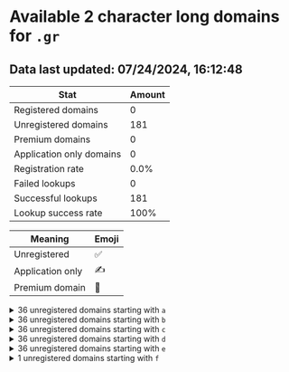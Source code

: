 # Available 2 character long domains for `.gr`

## Data last updated: 07/24/2024, 16:12:48

|Stat|Amount|
|--|--|
|Registered domains|0|
|Unregistered domains|181|
|Premium domains|0|
|Application only domains|0|
|Registration rate|0.0%|
|Failed lookups|0|
|Successful lookups|181|
|Lookup success rate|100%|


|Meaning|Emoji|
|--|--|
|Unregistered|:white_check_mark:|
|Application only|:writing_hand:|
|Premium domain|:gem:|

<details>
<summary>36 unregistered domains starting with <bold><code>a</code></bold></summary>

|Type|Domain|
|--|--|
|:white_check_mark:|`a0.gr`|
|:white_check_mark:|`a1.gr`|
|:white_check_mark:|`a2.gr`|
|:white_check_mark:|`a3.gr`|
|:white_check_mark:|`a4.gr`|
|:white_check_mark:|`a5.gr`|
|:white_check_mark:|`a6.gr`|
|:white_check_mark:|`a7.gr`|
|:white_check_mark:|`a8.gr`|
|:white_check_mark:|`a9.gr`|
|:white_check_mark:|`aa.gr`|
|:white_check_mark:|`ab.gr`|
|:white_check_mark:|`ac.gr`|
|:white_check_mark:|`ad.gr`|
|:white_check_mark:|`ae.gr`|
|:white_check_mark:|`af.gr`|
|:white_check_mark:|`ag.gr`|
|:white_check_mark:|`ah.gr`|
|:white_check_mark:|`ai.gr`|
|:white_check_mark:|`aj.gr`|
|:white_check_mark:|`ak.gr`|
|:white_check_mark:|`al.gr`|
|:white_check_mark:|`am.gr`|
|:white_check_mark:|`an.gr`|
|:white_check_mark:|`ao.gr`|
|:white_check_mark:|`ap.gr`|
|:white_check_mark:|`aq.gr`|
|:white_check_mark:|`ar.gr`|
|:white_check_mark:|`as.gr`|
|:white_check_mark:|`at.gr`|
|:white_check_mark:|`au.gr`|
|:white_check_mark:|`av.gr`|
|:white_check_mark:|`aw.gr`|
|:white_check_mark:|`ax.gr`|
|:white_check_mark:|`ay.gr`|
|:white_check_mark:|`az.gr`|
</details>
<details>
<summary>36 unregistered domains starting with <bold><code>b</code></bold></summary>

|Type|Domain|
|--|--|
|:white_check_mark:|`b0.gr`|
|:white_check_mark:|`b1.gr`|
|:white_check_mark:|`b2.gr`|
|:white_check_mark:|`b3.gr`|
|:white_check_mark:|`b4.gr`|
|:white_check_mark:|`b5.gr`|
|:white_check_mark:|`b6.gr`|
|:white_check_mark:|`b7.gr`|
|:white_check_mark:|`b8.gr`|
|:white_check_mark:|`b9.gr`|
|:white_check_mark:|`ba.gr`|
|:white_check_mark:|`bb.gr`|
|:white_check_mark:|`bc.gr`|
|:white_check_mark:|`bd.gr`|
|:white_check_mark:|`be.gr`|
|:white_check_mark:|`bf.gr`|
|:white_check_mark:|`bg.gr`|
|:white_check_mark:|`bh.gr`|
|:white_check_mark:|`bi.gr`|
|:white_check_mark:|`bj.gr`|
|:white_check_mark:|`bk.gr`|
|:white_check_mark:|`bl.gr`|
|:white_check_mark:|`bm.gr`|
|:white_check_mark:|`bn.gr`|
|:white_check_mark:|`bo.gr`|
|:white_check_mark:|`bp.gr`|
|:white_check_mark:|`bq.gr`|
|:white_check_mark:|`br.gr`|
|:white_check_mark:|`bs.gr`|
|:white_check_mark:|`bt.gr`|
|:white_check_mark:|`bu.gr`|
|:white_check_mark:|`bv.gr`|
|:white_check_mark:|`bw.gr`|
|:white_check_mark:|`bx.gr`|
|:white_check_mark:|`by.gr`|
|:white_check_mark:|`bz.gr`|
</details>
<details>
<summary>36 unregistered domains starting with <bold><code>c</code></bold></summary>

|Type|Domain|
|--|--|
|:white_check_mark:|`c0.gr`|
|:white_check_mark:|`c1.gr`|
|:white_check_mark:|`c2.gr`|
|:white_check_mark:|`c3.gr`|
|:white_check_mark:|`c4.gr`|
|:white_check_mark:|`c5.gr`|
|:white_check_mark:|`c6.gr`|
|:white_check_mark:|`c7.gr`|
|:white_check_mark:|`c8.gr`|
|:white_check_mark:|`c9.gr`|
|:white_check_mark:|`ca.gr`|
|:white_check_mark:|`cb.gr`|
|:white_check_mark:|`cc.gr`|
|:white_check_mark:|`cd.gr`|
|:white_check_mark:|`ce.gr`|
|:white_check_mark:|`cf.gr`|
|:white_check_mark:|`cg.gr`|
|:white_check_mark:|`ch.gr`|
|:white_check_mark:|`ci.gr`|
|:white_check_mark:|`cj.gr`|
|:white_check_mark:|`ck.gr`|
|:white_check_mark:|`cl.gr`|
|:white_check_mark:|`cm.gr`|
|:white_check_mark:|`cn.gr`|
|:white_check_mark:|`co.gr`|
|:white_check_mark:|`cp.gr`|
|:white_check_mark:|`cq.gr`|
|:white_check_mark:|`cr.gr`|
|:white_check_mark:|`cs.gr`|
|:white_check_mark:|`ct.gr`|
|:white_check_mark:|`cu.gr`|
|:white_check_mark:|`cv.gr`|
|:white_check_mark:|`cw.gr`|
|:white_check_mark:|`cx.gr`|
|:white_check_mark:|`cy.gr`|
|:white_check_mark:|`cz.gr`|
</details>
<details>
<summary>36 unregistered domains starting with <bold><code>d</code></bold></summary>

|Type|Domain|
|--|--|
|:white_check_mark:|`d0.gr`|
|:white_check_mark:|`d1.gr`|
|:white_check_mark:|`d2.gr`|
|:white_check_mark:|`d3.gr`|
|:white_check_mark:|`d4.gr`|
|:white_check_mark:|`d5.gr`|
|:white_check_mark:|`d6.gr`|
|:white_check_mark:|`d7.gr`|
|:white_check_mark:|`d8.gr`|
|:white_check_mark:|`d9.gr`|
|:white_check_mark:|`da.gr`|
|:white_check_mark:|`db.gr`|
|:white_check_mark:|`dc.gr`|
|:white_check_mark:|`dd.gr`|
|:white_check_mark:|`de.gr`|
|:white_check_mark:|`df.gr`|
|:white_check_mark:|`dg.gr`|
|:white_check_mark:|`dh.gr`|
|:white_check_mark:|`di.gr`|
|:white_check_mark:|`dj.gr`|
|:white_check_mark:|`dk.gr`|
|:white_check_mark:|`dl.gr`|
|:white_check_mark:|`dm.gr`|
|:white_check_mark:|`dn.gr`|
|:white_check_mark:|`do.gr`|
|:white_check_mark:|`dp.gr`|
|:white_check_mark:|`dq.gr`|
|:white_check_mark:|`dr.gr`|
|:white_check_mark:|`ds.gr`|
|:white_check_mark:|`dt.gr`|
|:white_check_mark:|`du.gr`|
|:white_check_mark:|`dv.gr`|
|:white_check_mark:|`dw.gr`|
|:white_check_mark:|`dx.gr`|
|:white_check_mark:|`dy.gr`|
|:white_check_mark:|`dz.gr`|
</details>
<details>
<summary>36 unregistered domains starting with <bold><code>e</code></bold></summary>

|Type|Domain|
|--|--|
|:white_check_mark:|`e0.gr`|
|:white_check_mark:|`e1.gr`|
|:white_check_mark:|`e2.gr`|
|:white_check_mark:|`e3.gr`|
|:white_check_mark:|`e4.gr`|
|:white_check_mark:|`e5.gr`|
|:white_check_mark:|`e6.gr`|
|:white_check_mark:|`e7.gr`|
|:white_check_mark:|`e8.gr`|
|:white_check_mark:|`e9.gr`|
|:white_check_mark:|`ea.gr`|
|:white_check_mark:|`eb.gr`|
|:white_check_mark:|`ec.gr`|
|:white_check_mark:|`ed.gr`|
|:white_check_mark:|`ee.gr`|
|:white_check_mark:|`ef.gr`|
|:white_check_mark:|`eg.gr`|
|:white_check_mark:|`eh.gr`|
|:white_check_mark:|`ei.gr`|
|:white_check_mark:|`ej.gr`|
|:white_check_mark:|`ek.gr`|
|:white_check_mark:|`el.gr`|
|:white_check_mark:|`em.gr`|
|:white_check_mark:|`en.gr`|
|:white_check_mark:|`eo.gr`|
|:white_check_mark:|`ep.gr`|
|:white_check_mark:|`eq.gr`|
|:white_check_mark:|`er.gr`|
|:white_check_mark:|`es.gr`|
|:white_check_mark:|`et.gr`|
|:white_check_mark:|`eu.gr`|
|:white_check_mark:|`ev.gr`|
|:white_check_mark:|`ew.gr`|
|:white_check_mark:|`ex.gr`|
|:white_check_mark:|`ey.gr`|
|:white_check_mark:|`ez.gr`|
</details>
<details>
<summary>1 unregistered domains starting with <bold><code>f</code></bold></summary>

|Type|Domain|
|--|--|
|:white_check_mark:|`fa.gr`|
</details>